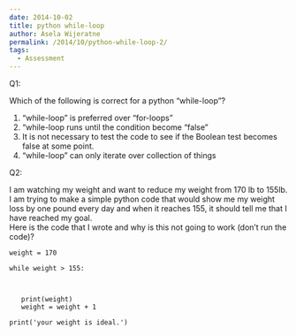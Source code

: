 ```yaml
---
date: 2014-10-02
title: python while-loop
author: Asela Wijeratne
permalink: /2014/10/python-while-loop-2/
tags:
  - Assessment
---
```

Q1:

Which of the following is correct for a python “while-loop”?  
1. “while-loop” is preferred over “for-loops”  
2. “while-loop runs until the condition become “false”  
3. It is not necessary to test the code to see if the Boolean test becomes false at some point.  
4. “while-loop” can only iterate over collection of things

Q2:

I am watching my weight and want to reduce my weight from 170 lb to 155lb. I am trying to make a simple python code that would show me my weight loss by one pound every day and when it reaches 155, it should tell me that I have reached my goal.  
Here is the code that I wrote and why is this not going to work (don’t run the code)?

`weight = 170`

`while weight > 155:`

`   `

`   print(weight)`  
`   weight = weight + 1`

`print('your weight is ideal.')`
